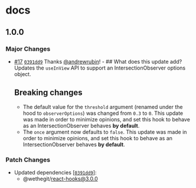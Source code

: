 # docs

## 1.0.0

### Major Changes

- [#17](https://github.com/wethegit/react-hooks/pull/17) [`0391dd9`](https://github.com/wethegit/react-hooks/commit/0391dd91677ce3c9d7e8237044bd583077257af8) Thanks [@andrewrubin](https://github.com/andrewrubin)! - ## What does this update add?
  Updates the `useInView` API to support an IntersectionObserver options object.

  ## Breaking changes

  - The default value for the `threshold` argument (renamed under the hood to `observerOptions`) was changed from `0.3` to `0`. This update was made in order to minimize opinions, and set this hook to behave as an IntersectionObserver behaves **by default**.
  - The `once` argument now defaults to `false`. This update was made in order to minimize opinions, and set this hook to behave as an IntersectionObserver behaves **by default**.

### Patch Changes

- Updated dependencies [[`0391dd9`](https://github.com/wethegit/react-hooks/commit/0391dd91677ce3c9d7e8237044bd583077257af8)]:
  - @wethegit/react-hooks@3.0.0
